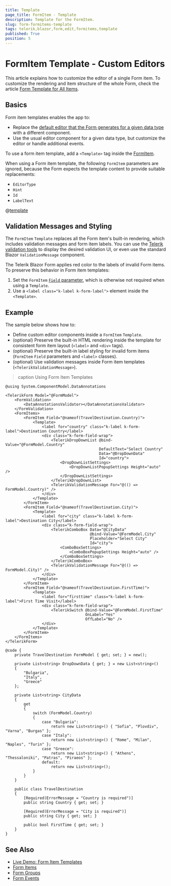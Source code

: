 ```yaml
---
title: Template
page_title: FormItem - Template
description: Template for the FormItem.
slug: form-formitems-template
tags: telerik,blazor,form,edit,formitems,template
published: True
position: 5
---
```


# FormItem Template - Custom Editors

This article explains how to customize the editor of a single Form item. To customize the rendering and item structure of the whole Form, check the article [Form Template for All Items](slug:form-formitems-formitemstemplate).

## Basics

Form item templates enables the app to:

* Replace the [default editor that the Form generates for a given data type](slug:form-overview#automatic-generation-of-fields) with a different component.
* Use the usual editor component for a given data type, but customize the editor or handle additional events.

To use a form item template, add a `<Template>` tag inside the [FormItem](slug:form-formitems).

When using a Form item template, the following `FormItem` parameters are ignored, because the Form expects the template content to provide suitable replacements:

* `EditorType`
* `Hint`
* `Id`
* `LabelText`

@[template](/_contentTemplates/common/form-validation.md#note-editcontext-formitem-template)

## Validation Messages and Styling

The `FormItem` `Template` replaces all the Form item's built-in rendering, which includes validation messages and form item labels. You can use the [Telerik validation tools](slug:validation-tools-overview) to display the desired validation UI, or even use the standard Blazor `ValidationMessage` component.

The Telerik Blazor Form applies red color to the labels of invalid Form items. To preserve this behavior in Form item templates:

1. Set the `FormItem` [`Field` parameter](slug:form-formitems#formitem-parameters), which is otherwise not required when using a `Template`.
1. Use a `<label class="k-label k-form-label">` element inside the `<Template>`.

## Example

The sample below shows how to:

* Define custom editor components inside a `FormItem` `Template`.
* (optional) Preserve the built-in HTML rendering inside the template for consistent form item layout (`<label>` and `<div>` tags).
* (optional) Preserve the built-in label styling for invalid form items (`FormItem` `Field` parameters and `<label>` classes).
* (optional) Use validation messages inside Form item templates (`<TelerikValidationMessage>`).

>caption Using Form Item Templates

````RAZOR
@using System.ComponentModel.DataAnnotations

<TelerikForm Model="@FormModel">
    <FormValidation>
        <DataAnnotationsValidator></DataAnnotationsValidator>
    </FormValidation>
    <FormItems>
        <FormItem Field="@nameof(TravelDestination.Country)">
            <Template>
                <label for="country" class="k-label k-form-label">Destination Country</label>
                <div class="k-form-field-wrap">
                    <TelerikDropDownList @bind-Value="@FormModel.Country"
                                         DefaultText="Select Country"
                                         Data="@DropDownData"
                                         Id="country">
                        <DropDownListSettings>
                            <DropDownListPopupSettings Height="auto" />
                        </DropDownListSettings>
                    </TelerikDropDownList>
                    <TelerikValidationMessage For="@(() => FormModel.Country)" />
                </div>
            </Template>
        </FormItem>
        <FormItem Field="@nameof(TravelDestination.City)">
            <Template>
                <label for="city" class="k-label k-form-label">Destination City</label>
                <div class="k-form-field-wrap">
                    <TelerikComboBox Data="@CityData"
                                     @bind-Value="@FormModel.City"
                                     Placeholder="Select City"
                                     Id="city">
                        <ComboBoxSettings>
                            <ComboBoxPopupSettings Height="auto" />
                        </ComboBoxSettings>
                    </TelerikComboBox>
                    <TelerikValidationMessage For="@(() => FormModel.City)" />
                </div>
            </Template>
        </FormItem>
        <FormItem Field="@nameof(TravelDestination.FirstTime)">
            <Template>
                <label for="firsttime" class="k-label k-form-label">First Time Visit</label>
                <div class="k-form-field-wrap">
                    <TelerikSwitch @bind-Value="@FormModel.FirstTime"
                                   OnLabel="Yes"
                                   OffLabel="No" />
                </div>
            </Template>
        </FormItem>
    </FormItems>
</TelerikForm>

@code {
    private TravelDestination FormModel { get; set; } = new();

    private List<string> DropDownData { get; } = new List<string>()
    {
        "Bulgaria",
        "Italy",
        "Greece"
    };

    private List<string> CityData
    {
        get
        {
            switch (FormModel.Country)
            {
                case "Bulgaria":
                    return new List<string>() { "Sofia", "Plovdiv", "Varna", "Burgas" };
                case "Italy":
                    return new List<string>() { "Rome", "Milan", "Naples", "Turin" };
                case "Greece":
                    return new List<string>() { "Athens", "Thessaloniki", "Patras", "Piraeos" };
                default:
                    return new List<string>();
            }
        }
    }

    public class TravelDestination
    {
        [Required(ErrorMessage = "Country is required")]
        public string Country { get; set; }

        [Required(ErrorMessage = "City is required")]
        public string City { get; set; }

        public bool FirstTime { get; set; }
    }
}
````

## See Also

* [Live Demo: Form Item Templates](https://demos.telerik.com/blazor-ui/form/templates)
* [Form Items](slug:form-formitems)
* [Form Groups](slug:form-formgroups)
* [Form Events](slug:form-events)
